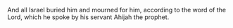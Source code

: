 And all Israel buried him and mourned for him, according to the word of the Lord, which he spoke by his servant Ahijah the prophet.
